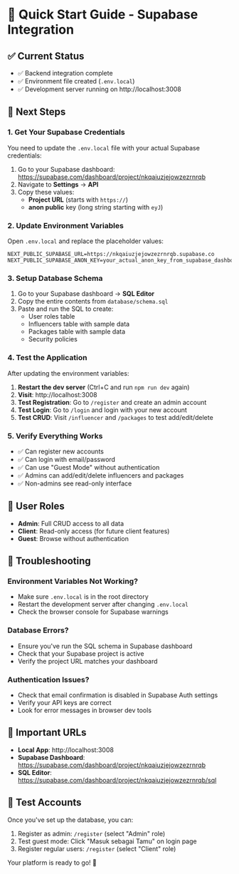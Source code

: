 # 🚀 Quick Start Guide - Supabase Integration

## ✅ Current Status
- ✅ Backend integration complete
- ✅ Environment file created (`.env.local`)
- ✅ Development server running on http://localhost:3008

## 🔧 Next Steps

### 1. Get Your Supabase Credentials

You need to update the `.env.local` file with your actual Supabase credentials:

1. Go to your Supabase dashboard: https://supabase.com/dashboard/project/nkqaiuzjejowzezrnrqb
2. Navigate to **Settings** → **API**
3. Copy these values:
   - **Project URL** (starts with `https://`)
   - **anon public** key (long string starting with `eyJ`)

### 2. Update Environment Variables

Open `.env.local` and replace the placeholder values:

```env
NEXT_PUBLIC_SUPABASE_URL=https://nkqaiuzjejowzezrnrqb.supabase.co
NEXT_PUBLIC_SUPABASE_ANON_KEY=your_actual_anon_key_from_supabase_dashboard
```

### 3. Setup Database Schema

1. Go to your Supabase dashboard → **SQL Editor**
2. Copy the entire contents from `database/schema.sql`
3. Paste and run the SQL to create:
   - User roles table
   - Influencers table with sample data
   - Packages table with sample data
   - Security policies

### 4. Test the Application

After updating the environment variables:

1. **Restart the dev server** (Ctrl+C and run `npm run dev` again)
2. **Visit**: http://localhost:3008
3. **Test Registration**: Go to `/register` and create an admin account
4. **Test Login**: Go to `/login` and login with your new account
5. **Test CRUD**: Visit `/influencer` and `/packages` to test add/edit/delete

### 5. Verify Everything Works

- ✅ Can register new accounts
- ✅ Can login with email/password
- ✅ Can use "Guest Mode" without authentication
- ✅ Admins can add/edit/delete influencers and packages
- ✅ Non-admins see read-only interface

## 🎯 User Roles

- **Admin**: Full CRUD access to all data
- **Client**: Read-only access (for future client features)
- **Guest**: Browse without authentication

## 🚨 Troubleshooting

### Environment Variables Not Working?
- Make sure `.env.local` is in the root directory
- Restart the development server after changing `.env.local`
- Check the browser console for Supabase warnings

### Database Errors?
- Ensure you've run the SQL schema in Supabase dashboard
- Check that your Supabase project is active
- Verify the project URL matches your dashboard

### Authentication Issues?
- Check that email confirmation is disabled in Supabase Auth settings
- Verify your API keys are correct
- Look for error messages in browser dev tools

## 🔗 Important URLs

- **Local App**: http://localhost:3008
- **Supabase Dashboard**: https://supabase.com/dashboard/project/nkqaiuzjejowzezrnrqb
- **SQL Editor**: https://supabase.com/dashboard/project/nkqaiuzjejowzezrnrqb/sql

## 📝 Test Accounts

Once you've set up the database, you can:

1. Register as admin: `/register` (select "Admin" role)
2. Test guest mode: Click "Masuk sebagai Tamu" on login page
3. Register regular users: `/register` (select "Client" role)

Your platform is ready to go! 🎉